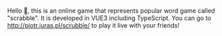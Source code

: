 Hello 👋, this is an online game that represents popular word game called "scrabble". It is developed in VUE3 including TypeScript. You can go to http://piotr.juras.pl/scrubble/ to play it live with your friends!
